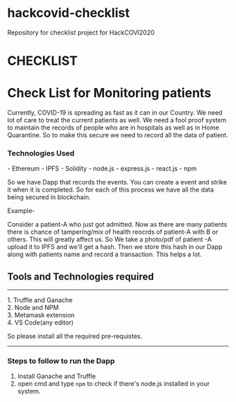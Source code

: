 # hackcovid-checklist
Repository for checklist project for HackCOVI2020
<h1>CHECKLIST</h1>

<h1> Check List for Monitoring patients</h1>
<p> Currently, COVID-19 is spreading as fast as it can in our Country. We need lot of care to treat the current patients as well. We need a fool proof system to maintain the records of people who are in hospitals as well as in Home Quarantine. 
  So to make this secure we need to record all the data of patient.
  
  <h3>Technologies Used</h3>
  - Ethereum
  - IPFS
  - Solidity
  - node.js
  - express.js
  - react.js
  - npm
  
  <p>
  So we have Dapp that records the events. You can create a event and strike it when it is completed. So for each of this process we have all the data being secured in blockchain. 
  
  Example-
  
  Consider a patient-A who just got admitted. Now as there are many patients there is chance of tampering/mix of health reocrds of patient-A with B or others. This will greatly affect us. So We take a photo/pdf of patient -A upload it to IPFS and we'll get a hash. Then we store this hash in our Dapp along with patients name and record a transaction. This helps a lot.
  </p>
  
  
  <h2> Tools and Technologies required</h2>
  <hr>
  1. Truffle and Ganache<br>
  2. Node and NPM<br>
  3. Metamask extension<br>
  4. VS Code(any editor)
  <br>
  
  <p>So please install all the required pre-requistes.</p>
  
  
  <hr>
  
  <h3> Steps to follow to run the Dapp</h3>
  
  1. Install Ganache and Truffle
  2. open cmd and type ``` npm ``` to check if there's node.js installed in your system.
